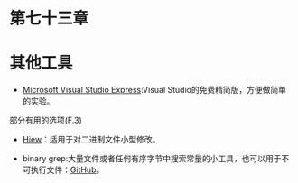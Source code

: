 # 第七十三章

# 其他工具

- [Microsoft Visual Studio Express](http://go.yurichev.com/17034):Visual Studio的免费精简版，方便做简单的实验。

部分有用的选项(F.3)

- [Hiew](http://go.yurichev.com/17035)：适用于对二进制文件小型修改。

- binary grep:大量文件或者任何有序字节中搜索常量的小工具，也可以用于不可执行文件：[GitHub](http://go.yurichev.com/17017)。
